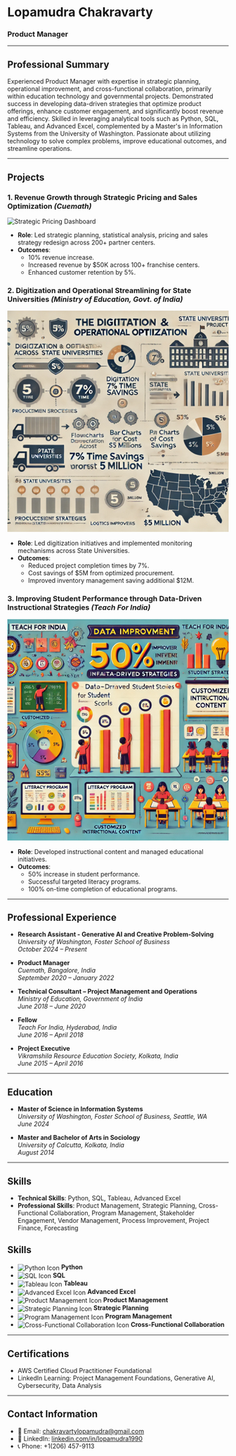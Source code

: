 
# Lopamudra Chakravarty

### Product Manager

---

## Professional Summary

Experienced Product Manager with expertise in strategic planning, operational improvement, and cross-functional collaboration, primarily within education technology and governmental projects. Demonstrated success in developing data-driven strategies that optimize product offerings, enhance customer engagement, and significantly boost revenue and efficiency. Skilled in leveraging analytical tools such as Python, SQL, Tableau, and Advanced Excel, complemented by a Master's in Information Systems from the University of Washington. Passionate about utilizing technology to solve complex problems, improve educational outcomes, and streamline operations.

---

## Projects

### 1. Revenue Growth through Strategic Pricing and Sales Optimization *(Cuemath)*
![Strategic Pricing Dashboard](Cuemath(2).png)
- **Role**: Led strategic planning, statistical analysis, pricing and sales strategy redesign across 200+ partner centers.
- **Outcomes**:
  - 10% revenue increase.
  - Increased revenue by $50K across 100+ franchise centers.
  - Enhanced customer retention by 5%.

### 2. Digitization and Operational Streamlining for State Universities *(Ministry of Education, Govt. of India)*
![Digitization Dashboard](MOE.png)
- **Role**: Led digitization initiatives and implemented monitoring mechanisms across State Universities.
- **Outcomes**:
  - Reduced project completion times by 7%.
  - Cost savings of $5M from optimized procurement.
  - Improved inventory management saving additional $12M.

### 3. Improving Student Performance through Data-Driven Instructional Strategies *(Teach For India)*
![Educational Analytics Dashboard](TFI.png)
- **Role**: Developed instructional content and managed educational initiatives.
- **Outcomes**:
  - 50% increase in student performance.
  - Successful targeted literacy programs.
  - 100% on-time completion of educational programs.
---

## Professional Experience

- **Research Assistant - Generative AI and Creative Problem-Solving**  
  *University of Washington, Foster School of Business*  
  *October 2024 – Present*

- **Product Manager**  
  *Cuemath, Bangalore, India*  
  *September 2020 – January 2022*

- **Technical Consultant – Project Management and Operations**  
  *Ministry of Education, Government of India*  
  *June 2018 – June 2020*

- **Fellow**  
  *Teach For India, Hyderabad, India*  
  *June 2016 – April 2018*

- **Project Executive**  
  *Vikramshila Resource Education Society, Kolkata, India*  
  *June 2015 – April 2016*

---

## Education

- **Master of Science in Information Systems**  
  *University of Washington, Foster School of Business, Seattle, WA*  
  *June 2024*

- **Master and Bachelor of Arts in Sociology**  
  *University of Calcutta, Kolkata, India*  
  *August 2014*

---

## Skills

- **Technical Skills**: Python, SQL, Tableau, Advanced Excel
- **Professional Skills**: Product Management, Strategic Planning, Cross-Functional Collaboration, Program Management, Stakeholder Engagement, Vendor Management, Process Improvement, Project Finance, Forecasting

## Skills

- <img src="icons/python_icon.png" alt="Python Icon" width="20" style="vertical-align:middle;"> **Python**
- <img src="icons/sql_icon.png" alt="SQL Icon" width="20" style="vertical-align:middle;"> **SQL**
- <img src="icons/tableau_icon.png" alt="Tableau Icon" width="20" style="vertical-align:middle;"> **Tableau**
- <img src="icons/advanced_excel_icon.png" alt="Advanced Excel Icon" width="20" style="vertical-align:middle;"> **Advanced Excel**
- <img src="icons/product_management_icon.png" alt="Product Management Icon" width="20" style="vertical-align:middle;"> **Product Management**
- <img src="icons/strategic_planning_icon.png" alt="Strategic Planning Icon" width="20" style="vertical-align:middle;"> **Strategic Planning**
- <img src="icons/program_management_icon.png" alt="Program Management Icon" width="20" style="vertical-align:middle;"> **Program Management**
- <img src="icons/cross_functional_icon.png" alt="Cross-Functional Collaboration Icon" width="20" style="vertical-align:middle;"> **Cross-Functional Collaboration**


---

## Certifications

- AWS Certified Cloud Practitioner Foundational
- LinkedIn Learning: Project Management Foundations, Generative AI, Cybersecurity, Data Analysis

---

## Contact Information

- 📧 Email: [chakravartylopamudra@gmail.com](mailto:chakravartylopamudra@gmail.com)  
- 🔗 LinkedIn: [linkedin.com/in/lopamudra1990](https://linkedin.com/in/lopamudra1990)  
- 📞 Phone: +1(206) 457-9113

